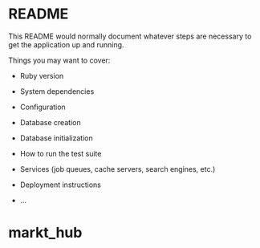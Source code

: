 # README

This README would normally document whatever steps are necessary to get the
application up and running.

Things you may want to cover:

* Ruby version

* System dependencies

* Configuration

* Database creation

* Database initialization
        
* How to run the test suite

* Services (job queues, cache servers, search engines, etc.)

* Deployment instructions

* ...
# markt_hub
